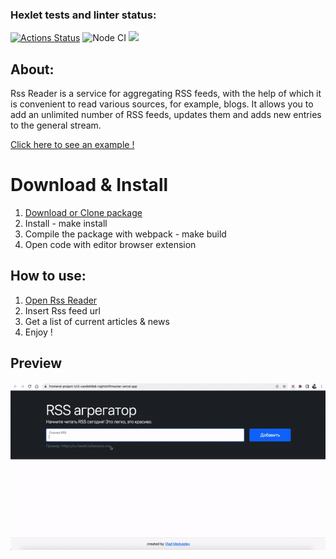 ### Hexlet tests and linter status:
[![Actions Status](https://github.com/nightshiftmaster/frontend-project-lvl3/workflows/hexlet-check/badge.svg)](https://github.com/nightshiftmaster/frontend-project-lvl3/actions)
![Node CI](https://github.com/nightshiftmaster/frontend-project-lvl3/actions/workflows/node.js.yml/badge.svg)
<a href="https://codeclimate.com/github/nightshiftmaster/frontend-project-lvl3/maintainability"><img src="https://api.codeclimate.com/v1/badges/c12dafc968bbf8bb019e/maintainability" /></a>

## About:

Rss Reader is a service for aggregating RSS feeds, with the help of which it is convenient to read various sources, for example, blogs. It allows you to add an unlimited number of RSS feeds, updates them and adds new entries to the general stream.

[Click here to see an example !](https://frontend-project-lvl3-ceo9d4lb8-nightshiftmaster.vercel.app)

# Download & Install

1) [Download or Clone package](https://github.com/nightshiftmaster/frontend-project-lvl3.git)
3) Install - make install
4) Compile the package with webpack - make build
5) Open code with editor browser extension

## How to use:

1) [Open Rss Reader](https://frontend-project-lvl3-ceo9d4lb8-nightshiftmaster.vercel.app) 
2) Insert Rss feed url 
3) Get a list of current articles & news
4) Enjoy !

## Preview
![image](Demo.gif)
